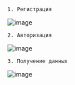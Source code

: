 ```
1. Регистрация
```
![image](https://github.com/avi35rus/JSCore/assets/104028363/1f7115a6-1ee1-4cb3-9bf4-f172f860683e)


```
2. Авторизация
```
![image](https://github.com/avi35rus/JSCore/assets/104028363/07ec7764-a69e-47cb-9e23-bbac55f11390)

```
3. Получение данных
```
![image](https://github.com/avi35rus/JSCore/assets/104028363/35e46344-bd56-45ad-8787-6e690a0ac4e0)

